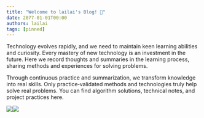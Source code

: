 ```yaml
---
title: "Welcome to lailai's Blog! 👋"
date: 2077-01-01T00:00
authors: lailai
tags: [pinned]
---
```


Technology evolves rapidly, and we need to maintain keen learning abilities and curiosity. Every mastery of new technology is an investment in the future. Here we record thoughts and summaries in the learning process, sharing methods and experiences for solving problems.

Through continuous practice and summarization, we transform knowledge into real skills. Only practice‑validated methods and technologies truly help solve real problems. You can find algorithm solutions, technical notes, and project practices here.

![](/img/docs/blog-light.svg#gh-light-mode-only)![](/img/docs/blog-dark.svg#gh-dark-mode-only)

<!-- truncate -->
